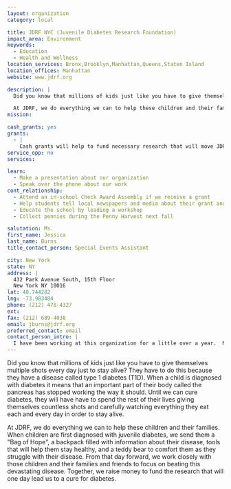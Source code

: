 ```yaml
---
layout: organization
category: local

title: JDRF NYC (Juvenile Diabetes Research Foundation)
impact_area: Environment
keywords: 
  - Education
  - Health and Wellness
location_services: Bronx,Brooklyn,Manhattan,Queens,Staten Island
location_offices: Manhattan
website: www.jdrf.org

description: |
  Did you know that millions of kids just like you have to give themselves multiple shots every day just to stay alive?  They have to do this because they have a disease called type 1 diabetes (T1D).  When a child is diagnosed with diabetes it means that an important part of their body called the pancreas has stopped working the way it should.  Until we can cure diabetes, they will have have to spend the rest of their lives giving themselves countless shots and carefully watching everything they eat each and every day in order to stay alive.  

  At JDRF, we do everything we can to help these children and their families.  When children are first diagnosed with juvenile diabetes, we send them a "Bag of Hope", a backpack filled with information about their disease, tools that will help them stay healthy, and a teddy bear to comfort them as they struggle with their disease.   From that day forward, we work closely with those children and their families and friends to focus on beating this devastating disease.  Together, we raise money to fund the research that will one day lead us to a cure for diabetes.
mission: 

cash_grants: yes
grants: 
  - |
    Cash grants will help to fund necessary research that will move JDRF closer to finding a cure for diabetes and its complications.
service_opp: no
services: 

learn: 
  - Make a presentation about our organization
  - Speak over the phone about our work
cont_relationship: 
  - Attend an in-school Check Award Assembly if we receive a grant
  - Help students tell local newspapers and media about their grant and/or project with us
  - Educate the school by leading a workshop
  - Collect pennies during the Penny Harvest next fall

salutation: Ms.
first_name: Jessica
last_name: Burns
title_contact_person: Special Events Assistant

city: New York
state: NY
address: |
  432 Park Avenue South, 15th Floor  
  New York NY 10016
lat: 40.744282
lng: -73.983484
phone: (212) 478-4327
ext: 
fax: (212) 689-4038
email: jburns@jdrf.org
preferred_contact: email
contact_person_intro: |
  I have been working at this organization for a little over a year.  My job is to help students learn about what juvenile diabetes is and how they can help us find a cure.  I would love to come out to your school to teach you and your friends about diabetes and how each of your pennies can take us a step closer to a cure.
---
```

Did you know that millions of kids just like you have to give themselves multiple shots every day just to stay alive?  They have to do this because they have a disease called type 1 diabetes (T1D).  When a child is diagnosed with diabetes it means that an important part of their body called the pancreas has stopped working the way it should.  Until we can cure diabetes, they will have have to spend the rest of their lives giving themselves countless shots and carefully watching everything they eat each and every day in order to stay alive.  

At JDRF, we do everything we can to help these children and their families.  When children are first diagnosed with juvenile diabetes, we send them a "Bag of Hope", a backpack filled with information about their disease, tools that will help them stay healthy, and a teddy bear to comfort them as they struggle with their disease.   From that day forward, we work closely with those children and their families and friends to focus on beating this devastating disease.  Together, we raise money to fund the research that will one day lead us to a cure for diabetes.